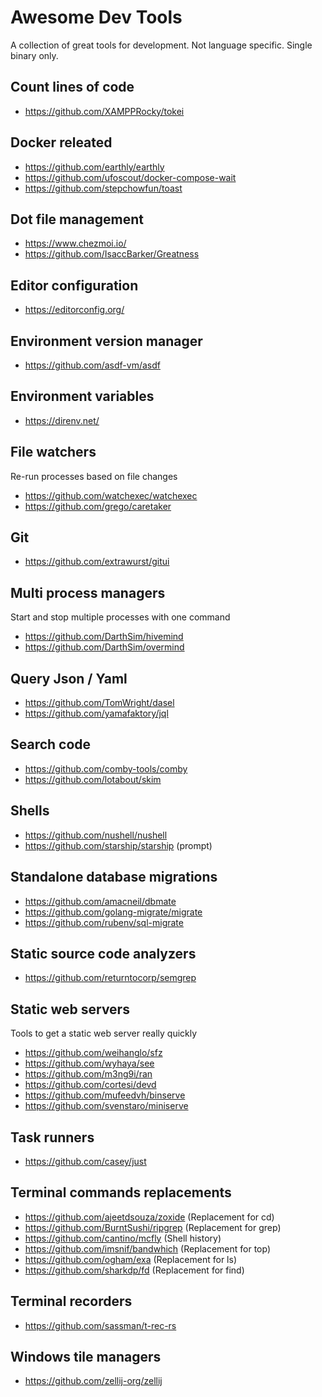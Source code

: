 # Awesome Dev Tools

A collection of great tools for development.
Not language specific. Single binary only.

## Count lines of code

- https://github.com/XAMPPRocky/tokei

## Docker releated

- https://github.com/earthly/earthly
- https://github.com/ufoscout/docker-compose-wait
- https://github.com/stepchowfun/toast

## Dot file management

- https://www.chezmoi.io/
- https://github.com/IsaccBarker/Greatness

## Editor configuration

- https://editorconfig.org/

## Environment version manager

- https://github.com/asdf-vm/asdf

## Environment variables

- https://direnv.net/

## File watchers

Re-run processes based on file changes

- https://github.com/watchexec/watchexec
- https://github.com/grego/caretaker

## Git

- https://github.com/extrawurst/gitui

## Multi process managers

Start and stop multiple processes with one command

- https://github.com/DarthSim/hivemind
- https://github.com/DarthSim/overmind

## Query Json / Yaml

- https://github.com/TomWright/dasel
- https://github.com/yamafaktory/jql

## Search code

- https://github.com/comby-tools/comby
- https://github.com/lotabout/skim

## Shells

- https://github.com/nushell/nushell
- https://github.com/starship/starship (prompt)

## Standalone database migrations

- https://github.com/amacneil/dbmate
- https://github.com/golang-migrate/migrate
- https://github.com/rubenv/sql-migrate

## Static source code analyzers

- https://github.com/returntocorp/semgrep

## Static web servers

Tools to get a static web server really quickly

- https://github.com/weihanglo/sfz
- https://github.com/wyhaya/see
- https://github.com/m3ng9i/ran
- https://github.com/cortesi/devd
- https://github.com/mufeedvh/binserve
- https://github.com/svenstaro/miniserve

## Task runners

- https://github.com/casey/just

## Terminal commands replacements

- https://github.com/ajeetdsouza/zoxide (Replacement for cd)
- https://github.com/BurntSushi/ripgrep (Replacement for grep)
- https://github.com/cantino/mcfly (Shell history)
- https://github.com/imsnif/bandwhich (Replacement for top)
- https://github.com/ogham/exa (Replacement for ls)
- https://github.com/sharkdp/fd (Replacement for find)

## Terminal recorders

- https://github.com/sassman/t-rec-rs

## Windows tile managers

- https://github.com/zellij-org/zellij
